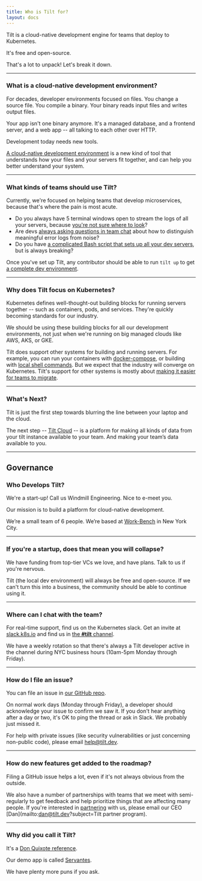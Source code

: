 ```yaml
---
title: Who is Tilt for?
layout: docs
---
```


Tilt is a cloud-native development engine for teams that deploy to Kubernetes.

It's free and open-source.

That's a lot to unpack! Let's break it down.

---

### What is a cloud-native development environment?

For decades, developer environments focused on files. You change a source
file. You compile a binary. Your binary reads input files and writes output files.

Your app isn't one binary anymore. It's a managed database, and a frontend server,
and a web app -- all talking to each other over HTTP.

Development today needs new tools.

[A cloud-native development environment](https://blog.tilt.dev/2019/09/05/put-down-particle-accelerator.html)
is a new kind of tool that understands how your files and your servers fit
together, and can help you better understand your system.

---

### What kinds of teams should use Tilt?

Currently, we're focused on helping teams that develop microservices, because that's where
the pain is most acute.

- Do you always have 5 terminal windows open to stream the logs of all your
  servers, because
  [you're not sure where to look](https://blog.tilt.dev/2019/04/09/designing-a-better-interface-for-microservices-development.html)?
- Are devs [always asking questions in team chat](https://blog.tilt.dev/2019/10/01/solving-the-laggy-human-shell-problem.html) about how to distinguish meaningful error logs from noise?
- Do you have [a complicated Bash script that sets up all your dev servers](https://blog.tilt.dev/2018/12/05/tilt-is-the-start-sh-script-of-my-dreams.html), but is always breaking?

Once you've set up Tilt, any contributor should be able to run `tilt up` to get
[a complete dev environment](https://docs.tilt.dev/welcome_to_tilt.html).

---

### Why does Tilt focus on Kubernetes?

Kubernetes defines well-thought-out building blocks for running servers together --
such as containers, pods, and services. They're quickly becoming
standards for our industry.

We should be using these building blocks for all our development environments,
not just when we're running on big managed clouds like AWS, AKS, or GKE.

Tilt does support other systems for building and running servers. For example,
you can run your containers with [docker-compose](docker_compose.html), or
building with [local shell commands](api.html#api.local_resource).  But we
expect that the industry will converge on Kubernetes. Tilt's support for other
systems is mostly about
[making it easier for teams to migrate](https://blog.tilt.dev/2019/09/16/tips-on-moving-your-dev-env-from-docker-compose-to-kubernetes.html).

---

### What's Next?

Tilt is just the first step towards blurring the line between your laptop and the cloud.

The next step -- [Tilt Cloud](snapshots.html) -- is a platform for
making all kinds of data from your tilt instance available to your team. And
making your team’s data available to you.

---

## Governance

### Who Develops Tilt?

We're a start-up! Call us Windmill Engineering. Nice to e-meet you.

Our mission is to build a platform for cloud-native development.

We’re a small team of 6 people. We’re based at
[Work-Bench](https://www.work-bench.com/) in New York City.

---

### If you're a startup, does that mean you will collapse?

We have funding from top-tier VCs we love, and have plans. Talk to us if you're nervous.

Tilt (the local dev environment) will always be free and open-source. If we
can't turn this into a business, the community should be able to continue using
it.

---

### Where can I chat with the team?

For real-time support, find us on the Kubernetes slack. Get an invite at
[slack.k8s.io](http://slack.k8s.io) and find us in
[the **#tilt** channel](https://kubernetes.slack.com/messages/CESBL84MV/).

We have a weekly rotation so that there's always a Tilt developer active in the
channel during NYC business hours (10am-5pm Monday through Friday).

---

### How do I file an issue?

You can file an issue in [our GitHub repo](https://github.com/windmilleng/tilt/issues/new).

On normal work days (Monday through Friday), a developer should acknowledge your
issue to confirm we saw it. If you don't hear anything after a day or two, it's
OK to ping the thread or ask in Slack. We probably just missed it.

For help with private issues (like security vulnerabilities or just concerning non-public code),
please email [help@tilt.dev](mailto:help@tilt.dev).

---

### How do new features get added to the roadmap?

Filing a GitHub issue helps a lot, even if it's not always obvious from the outside.

We also have a number of partnerships with teams that we meet with
semi-regularly to get feedback and help prioritize things that are affecting
many people. If you're interested in [partnering](partner_program.html) with us,
please email our CEO [Dan](mailto:dan@tilt.dev?subject=Tilt partner program).

---

### Why did you call it Tilt?

It's a [Don Quixote reference](https://en.wikipedia.org/wiki/Don_Quixote#Tilting_at_windmills).

Our demo app is called [Servantes](https://en.wikipedia.org/wiki/Miguel_de_Cervantes).

We have plenty more puns if you ask.

<script src="/assets/js/links.js" async></script>
